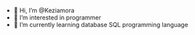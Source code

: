 - 👋 Hi, I’m @Keziamora
- 👀 I’m interested in programmer
- 🌱 I’m currently learning database SQL programming language


<!---
Keziamora/Keziamora is a ✨ special ✨ repository because its `README.md` (this file) appears on your GitHub profile.
You can click the Preview link to take a look at your changes.
--->
